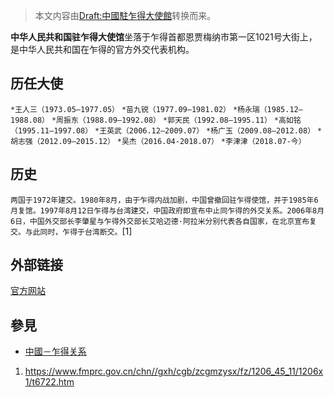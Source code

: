 > 本文内容由[Draft:中國駐乍得大使館](https://zh.wikipedia.org/wiki/Draft:中國駐乍得大使館)转换而来。


**中华人民共和国驻乍得大使馆**坐落于乍得首都恩贾梅纳市第一区1021号大街上，是中华人民共和国在乍得的官方外交代表机构。

## 历任大使

`*王人三（1973.05—1977.05）`
`*苗九锐（1977.09—1981.02）`
`*杨永瑞（1985.12—1988.08）`
`*周振东（1988.09—1992.08）`
`*郭天民（1992.08—1995.11）`
`*高如铭（1995.11—1997.08）`
`*王英武（2006.12—2009.07）`
`*杨广玉（2009.08—2012.08）`
`*胡志强（2012.09—2015.12）`
`*吴杰（2016.04-2018.07）`
`*李津津（2018.07-今）`

## 历史

`两国于1972年建交。1980年8月，由于乍得内战加剧，中国曾撤回驻乍得使馆，并于1985年6月复馆。1997年8月12日乍得与台湾建交，中国政府即宣布中止同乍得的外交关系。2006年8月6日，中国外交部长李肇星与乍得外交部长艾哈迈德·阿拉米分别代表各自国家，在北京宣布复交。与此同时，乍得于台湾断交。`\[1\]

## 外部链接

[官方网站](http://td.china-embassy.org)

## 參見

  - [中國－乍得关系](https://zh.wikipedia.org/wiki/中國－乍得关系 "wikilink")

<!-- end list -->

1.  <https://www.fmprc.gov.cn/chn//gxh/cgb/zcgmzysx/fz/1206_45_11/1206x1/t6722.htm>